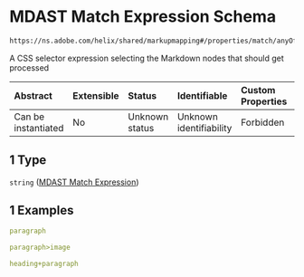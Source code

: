 # MDAST Match Expression Schema

```txt
https://ns.adobe.com/helix/shared/markupmapping#/properties/match/anyOf/1
```

A CSS selector expression selecting the Markdown nodes that should get processed

| Abstract            | Extensible | Status         | Identifiable            | Custom Properties | Additional Properties | Access Restrictions | Defined In                                                                     |
| :------------------ | :--------- | :------------- | :---------------------- | :---------------- | :-------------------- | :------------------ | :----------------------------------------------------------------------------- |
| Can be instantiated | No         | Unknown status | Unknown identifiability | Forbidden         | Allowed               | none                | [markupmapping.schema.json*](markupmapping.schema.json "open original schema") |

## 1 Type

`string` ([MDAST Match Expression](markupmapping-properties-match-anyof-mdast-match-expression.md))

## 1 Examples

```yaml
paragraph

```

```yaml
paragraph>image

```

```yaml
heading+paragraph

```
